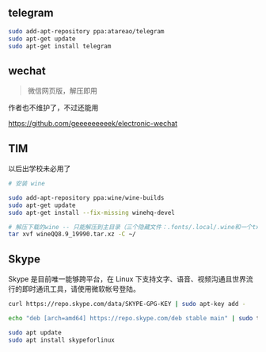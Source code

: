 

## telegram
```bash
sudo add-apt-repository ppa:atareao/telegram
sudo apt-get update
sudo apt-get install telegram
```


## wechat
> 微信网页版，解压即用

作者也不维护了，不过还能用

https://github.com/geeeeeeeeek/electronic-wechat



## TIM
以后出学校未必用了
```bash
# 安装 wine

sudo add-apt-repository ppa:wine/wine-builds  
sudo apt-get update
sudo apt-get install --fix-missing winehq-devel

# 解压下载的wine -- 只能解压到主目录（三个隐藏文件：.fonts/.local/.wine和一个txt及tar.xz文件）
tar xvf wineQQ8.9_19990.tar.xz -C ~/
```


## Skype

Skype 是目前唯一能够跨平台，在 Linux 下支持文字、语音、视频沟通且世界流行的即时通讯工具，请使用微软帐号登陆。

```bash
curl https://repo.skype.com/data/SKYPE-GPG-KEY | sudo apt-key add -

echo "deb [arch=amd64] https://repo.skype.com/deb stable main" | sudo tee /etc/apt/sources.list.d/skype-stable.list

sudo apt update
sudo apt install skypeforlinux
```
